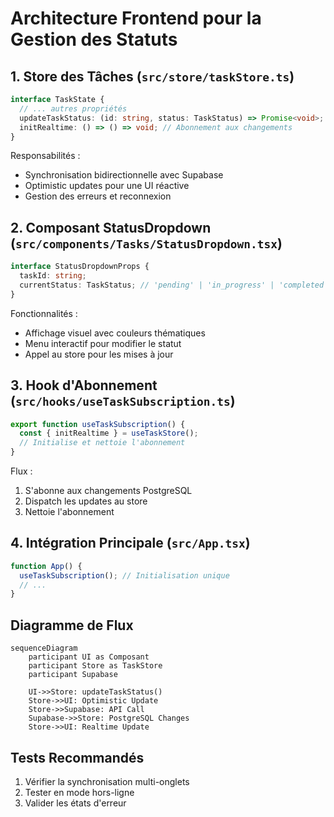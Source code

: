 # Architecture Frontend pour la Gestion des Statuts

## 1. Store des Tâches (`src/store/taskStore.ts`)
```typescript
interface TaskState {
  // ... autres propriétés
  updateTaskStatus: (id: string, status: TaskStatus) => Promise<void>;
  initRealtime: () => () => void; // Abonnement aux changements
}
```
Responsabilités :
- Synchronisation bidirectionnelle avec Supabase
- Optimistic updates pour une UI réactive
- Gestion des erreurs et reconnexion

## 2. Composant StatusDropdown (`src/components/Tasks/StatusDropdown.tsx`)
```typescript
interface StatusDropdownProps {
  taskId: string;
  currentStatus: TaskStatus; // 'pending' | 'in_progress' | 'completed' | 'cancelled'
}
```
Fonctionnalités :
- Affichage visuel avec couleurs thématiques
- Menu interactif pour modifier le statut
- Appel au store pour les mises à jour

## 3. Hook d'Abonnement (`src/hooks/useTaskSubscription.ts`)
```typescript
export function useTaskSubscription() {
  const { initRealtime } = useTaskStore();
  // Initialise et nettoie l'abonnement
}
```
Flux :
1. S'abonne aux changements PostgreSQL
2. Dispatch les updates au store
3. Nettoie l'abonnement

## 4. Intégration Principale (`src/App.tsx`)
```typescript
function App() {
  useTaskSubscription(); // Initialisation unique
  // ...
}
```

## Diagramme de Flux
```mermaid
sequenceDiagram
    participant UI as Composant
    participant Store as TaskStore
    participant Supabase
    
    UI->>Store: updateTaskStatus()
    Store->>UI: Optimistic Update
    Store->>Supabase: API Call
    Supabase->>Store: PostgreSQL Changes
    Store->>UI: Realtime Update
```

## Tests Recommandés
1. Vérifier la synchronisation multi-onglets
2. Tester en mode hors-ligne
3. Valider les états d'erreur